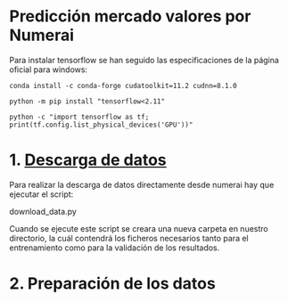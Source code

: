 # Predicción mercado valores por Numerai

Para instalar tensorflow se han seguido las especificaciones de la página oficial para windows:
```
conda install -c conda-forge cudatoolkit=11.2 cudnn=8.1.0

python -m pip install "tensorflow<2.11"

python -c "import tensorflow as tf; print(tf.config.list_physical_devices('GPU'))"
```

# 1. [Descarga de datos](https://github.com/PacoBermudez/tfm_modelo_mervado_valores/blob/main/download_data.py)

Para realizar la descarga de datos directamente desde numerai hay que ejecutar el script:

download_data.py

Cuando se ejecute este script se creara una nueva carpeta en nuestro directorio, la cuál contendrá los ficheros necesarios tanto para el entrenamiento como para la validación de los resultados.

# 2. Preparación de los datos 
